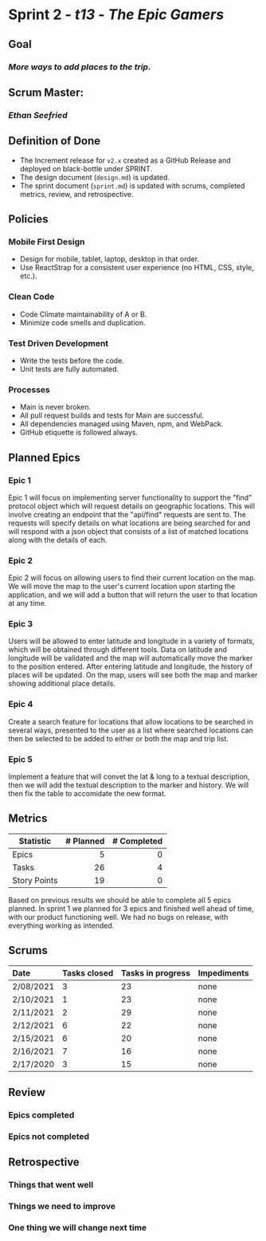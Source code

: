# Sprint 2 - *t13* - *The Epic Gamers*

## Goal
### *More ways to add places to the trip.*

## Scrum Master: 
### *Ethan Seefried*

## Definition of Done

* The Increment release for `v2.x` created as a GitHub Release and deployed on black-bottle under SPRINT.
* The design document (`design.md`) is updated.
* The sprint document (`sprint.md`) is updated with scrums, completed metrics, review, and retrospective.

## Policies

### Mobile First Design
* Design for mobile, tablet, laptop, desktop in that order.
* Use ReactStrap for a consistent user experience (no HTML, CSS, style, etc.).

### Clean Code
* Code Climate maintainability of A or B.
* Minimize code smells and duplication.

### Test Driven Development
* Write the tests before the code.
* Unit tests are fully automated.

### Processes
* Main is never broken. 
* All pull request builds and tests for Main are successful.
* All dependencies managed using Maven, npm, and WebPack.
* GitHub etiquette is followed always.


## Planned Epics

### Epic 1
Epic 1 will focus on implementing server functionality to support the "find" protocol object which will request details on geographic locations. This will involve creating an endpoint that the "api/find" requests are sent to. The requests will specify details on what locations are being searched for and will respond with a json object that consists of a list of matched locations along with the details of each. 

### Epic 2
Epic 2 will focus on allowing users to find their current location on the map. We will move the map to the user's current location upon starting the application, and we will add a button that will return the user to that location at any time.

### Epic 3
Users will be allowed to enter latitude and longitude in a variety of formats, which will be obtained through different tools. Data on latitude and longitude will be validated and the map will automatically move the marker to the position entered. After entering latitude and longitude, the history of places will be updated. On the map, users will see both the map and marker showing additional place details. 

### Epic 4
Create a search feature for locations that allow locations to be searched in several ways, presented to the user as a list where searched locations can then be selected to be added to either or both the map and trip list.

### Epic 5
Implement a feature that will convet the lat & long to a textual description, then we will add the textual description to the marker and history. We will then fix the table to accomidate the new format.

## Metrics

| Statistic | # Planned | # Completed |
| --- | ---: | ---: |
| Epics | 5 | 0 |
| Tasks |  26  | 4 | 
| Story Points |  19  | 0 | 

Based on previous results we should be able to complete all 5 epics planned. In sprint 1 we planned for 3 epics and finished well ahead of time, with our product functioning well. We had no bugs on release, with everything working as intended.


## Scrums

| Date | Tasks closed  | Tasks in progress | Impediments |
| :--- | :--- | :--- | :--- |
| 2/08/2021 | 3 | 23 | none | 
| 2/10/2021 | 1 | 23 | none |
| 2/11/2021 | 2 | 29 | none |
| 2/12/2021 | 6 | 22 | none |
| 2/15/2021 | 6 | 20 | none |
| 2/16/2021 | 7 | 16 | none |
| 2/17/2020 | 3 | 15 | none |


## Review

### Epics completed  

### Epics not completed 

## Retrospective

### Things that went well

### Things we need to improve

### One thing we will change next time
